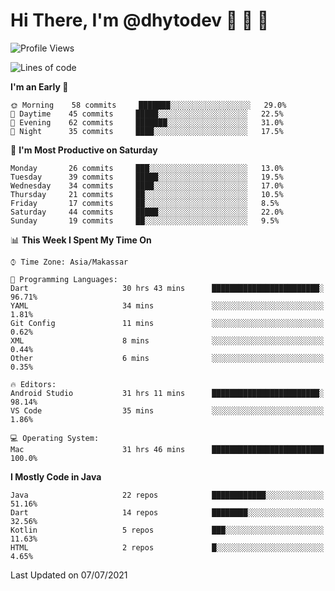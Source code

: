 # Hi There, I'm @dhytodev 👋 👋 👋

<!--
**DhytoDev/dhytodev** is a ✨ _special_ ✨ repository because its `README.md` (this file) appears on your GitHub profile.

Here are some ideas to get you started:

- 🔭 I’m currently working on ...
- 🌱 I’m currently learning ...
- 👯 I’m looking to collaborate on ...
- 🤔 I’m looking for help with ...
- 💬 Ask me about ...
- 📫 How to reach me: ...
- 😄 Pronouns: ...
- ⚡ Fun fact: ...
-->

<!--START_SECTION:waka-->
![Profile Views](http://img.shields.io/badge/Profile%20Views-7-blue)

![Lines of code](https://img.shields.io/badge/From%20Hello%20World%20I%27ve%20Written-276833%20lines%20of%20code-blue)

**I'm an Early 🐤** 

```text
🌞 Morning    58 commits     ███████░░░░░░░░░░░░░░░░░░   29.0% 
🌆 Daytime    45 commits     █████░░░░░░░░░░░░░░░░░░░░   22.5% 
🌃 Evening    62 commits     ███████░░░░░░░░░░░░░░░░░░   31.0% 
🌙 Night      35 commits     ████░░░░░░░░░░░░░░░░░░░░░   17.5%

```
📅 **I'm Most Productive on Saturday** 

```text
Monday       26 commits     ███░░░░░░░░░░░░░░░░░░░░░░   13.0% 
Tuesday      39 commits     █████░░░░░░░░░░░░░░░░░░░░   19.5% 
Wednesday    34 commits     ████░░░░░░░░░░░░░░░░░░░░░   17.0% 
Thursday     21 commits     ██░░░░░░░░░░░░░░░░░░░░░░░   10.5% 
Friday       17 commits     ██░░░░░░░░░░░░░░░░░░░░░░░   8.5% 
Saturday     44 commits     █████░░░░░░░░░░░░░░░░░░░░   22.0% 
Sunday       19 commits     ██░░░░░░░░░░░░░░░░░░░░░░░   9.5%

```


📊 **This Week I Spent My Time On** 

```text
⌚︎ Time Zone: Asia/Makassar

💬 Programming Languages: 
Dart                     30 hrs 43 mins      ████████████████████████░   96.71% 
YAML                     34 mins             ░░░░░░░░░░░░░░░░░░░░░░░░░   1.81% 
Git Config               11 mins             ░░░░░░░░░░░░░░░░░░░░░░░░░   0.62% 
XML                      8 mins              ░░░░░░░░░░░░░░░░░░░░░░░░░   0.44% 
Other                    6 mins              ░░░░░░░░░░░░░░░░░░░░░░░░░   0.35%

🔥 Editors: 
Android Studio           31 hrs 11 mins      ████████████████████████░   98.14% 
VS Code                  35 mins             ░░░░░░░░░░░░░░░░░░░░░░░░░   1.86%

💻 Operating System: 
Mac                      31 hrs 46 mins      █████████████████████████   100.0%

```

**I Mostly Code in Java** 

```text
Java                     22 repos            ████████████░░░░░░░░░░░░░   51.16% 
Dart                     14 repos            ████████░░░░░░░░░░░░░░░░░   32.56% 
Kotlin                   5 repos             ███░░░░░░░░░░░░░░░░░░░░░░   11.63% 
HTML                     2 repos             █░░░░░░░░░░░░░░░░░░░░░░░░   4.65%

```



 Last Updated on 07/07/2021
<!--END_SECTION:waka-->
